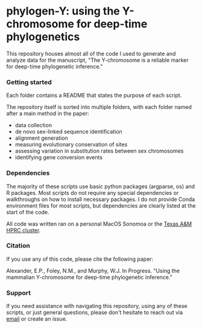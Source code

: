 # phylogen-Y: using the Y-chromosome for deep-time phylogenetics

This repository houses almost all of the code I used to generate and analyze data for the manuscript, "The Y-chromosome is a reliable marker for deep-time phylogenetic inference."

### Getting started
Each folder contains a README that states the purpose of each script.

The repository itself is sorted into multiple folders, with each folder named after a main method in the paper:
* data collection
* de novo sex-linked sequence identification
* alignment generation
* measuring evolutionary conservation of sites
* assessing variation in substitution rates between sex chromosomes
* identifying gene conversion events

### Dependencies
The majority of these scripts use basic python packages (argparse, os) and R packages. Most scripts do not require any special dependencies or walkthroughs on how to install necessary packages. I do not provide Conda environment files for most scripts, but dependencies are clearly listed at the start of the code.

All code was written ran on a personal MacOS Sonomoa or the [Texas A&M HPRC cluster](https://hprc.tamu.edu).

### Citation
If you use any of this code, please cite the following paper:

Alexander, E.P., Foley, N.M., and Murphy, W.J. In Progress. "Using the mammalian Y-chromosome for deep-time phylogenetic inference."
 
### Support

If you need assistance with navigating this repository, using any of these scripts, or just general questions, please don't hesitate to reach out via [email](emmarie.alexander@tamu.edu) or create an issue.

